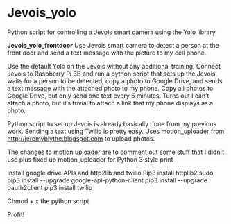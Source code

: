 # Jevois_yolo
Python script for controlling a Jevois smart camera using the Yolo library

**Jevois_yolo_frontdoor**
Use  Jevois smart camera to detect a person at the front door and send a text message with the picture to my cell phone.

Use the default Yolo on the Jevois without any additional training. Connect Jevois to Raspberry Pi 3B and run a python script that sets up the Jevois, waits for a person to be detected, copy a photo to Google Drive, and sends a text message with the attached photo to my phone. Copy all photos to Google Drive, but only send one text every 5 minutes. Turns out I can’t attach a photo, but it’s trivial to attach a link that my phone displays as a photo.

Python script to set up Jevois is already basically done from my previous work. Sending a text using Twilio is pretty easy. Uses motion_uploader from http://jeremyblythe.blogspot.com to upload photos.

The changes to motion uploader are to comment out some stuff that I didn't use plus fixed up motion_uploader for Python 3 style print

Install google drive APIs and http2lib and twilio
Pip3 install httplib2
sudo pip3 install --upgrade google-api-python-client
pip3 install --upgrade oauth2client
pip3 install twilio 

Chmod + x the python script

Profit!

